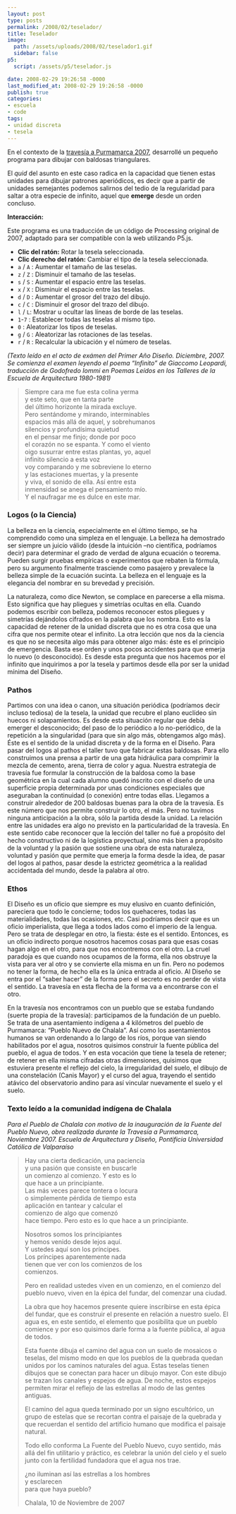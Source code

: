 ```yaml
---
layout: post
type: posts
permalink: /2008/02/teselador/
title: Teselador
image:
  path: /assets/uploads/2008/02/teselador1.gif
  sidebar: false
p5:
  script: /assets/p5/teselador.js

date: 2008-02-29 19:26:58 -0000
last_modified_at: 2008-02-29 19:26:58 -0000
publish: true
categories:
- escuela
- code
tags:
- unidad discreta
- tesela
---
```


En el contexto de la [travesía a Purmamarca 2007](http://www.flickr.com/photos/herbert-spencer/sets/72157603195788888/ "Fotos de la Travesía en Flickr"), desarrollé un pequeño programa para dibujar con baldosas triangulares.

El _quid_ del asunto en este caso radica en la capacidad que tienen estas unidades para dibujar patrones aperiódicos, es decir que a partir de unidades semejantes podemos salirnos del tedio de la regularidad para saltar a otra especie de infinito, aquel que **emerge** desde un orden concluso.

**Interacción:**

Este programa es una traducción de un código de Processing original de 2007, adaptado para ser compatible con la web utilizando P5.js. 

* **Clic del ratón:** Rotar la tesela seleccionada.
* **Clic derecho del ratón:** Cambiar el tipo de la tesela seleccionada.
* `a` / `A` : Aumentar el tamaño de las teselas.
* `z` / `Z` : Disminuir el tamaño de las teselas.
* `s` / `S` : Aumentar el espacio entre las teselas.
* `x` / `X` : Disminuir el espacio entre las teselas.
* `d` / `D` : Aumentar el grosor del trazo del dibujo.
* `c` / `C` : Disminuir el grosor del trazo del dibujo.
* `l` / `L`: Mostrar u ocultar las líneas de borde de las teselas.
* `1`-`7` : Establecer todas las teselas al mismo tipo.
* `0` : Aleatorizar los tipos de teselas.
* `g` / `G` : Aleatorizar las rotaciones de las teselas.
* `r` / `R` : Recalcular la ubicación y el número de teselas.



_(Texto leído en el acto de exámen del Primer Año Diseño. Diciembre, 2007. Se comienza el examen leyendo el poema “Infinito” de Giaccomo Leopardi, traducción de Godofredo Iommi en Poemas Leídos en los Talleres de la Escuela de Arquitectura 1980-1981)_

> Siempre cara me fue esta colina yerma  
> y este seto, que en tanta parte  
> del último horizonte la mirada excluye.  
> Pero sentándome y mirando, interminables  
> espacios más allá de aquel, y sobrehumanos  
> silencios y profundísima quietud  
> en el pensar me finjo; donde por poco  
> el corazón no se espanta. Y como el viento  
> oigo susurrar entre estas plantas, yo, aquel  
> infinito silencio a esta voz  
> voy comparando y me sobreviene lo eterno  
> y las estaciones muertas, y la presente  
> y viva, el sonido de ella. Así entre esta  
> inmensidad se anega el pensamiento mío.  
> Y el naufragar me es dulce en este mar.

### Logos (o la Ciencia)

La belleza en la ciencia, especialmente en el último tiempo, se ha comprendido como una simpleza en el lenguaje. La belleza ha demostrado ser siempre un juicio válido (desde la intuición –no científica, podríamos decir) para determinar el grado de verdad de alguna ecuación o teorema. Pueden surgir pruebas empíricas o experimentos que rebaten la fórmula, pero su argumento finalmente trasciende como pasajero y prevalece la belleza simple de la ecuación sucinta. La belleza en el lenguaje es la elegancia del nombrar en su brevedad y precisión.

La naturaleza, como dice Newton, se complace en parecerse a ella misma. Esto significa que hay pliegues y simetrías ocultas en ella. Cuando podemos escribir con belleza, podemos reconocer estos pliegues y simetrías dejándolos cifrados en la palabra que los nombra. Esto es la capacidad de retener de la unidad discreta que no es otra cosa que una cifra que nos permite otear el infinito. La otra lección que nos da la ciencia es que no se necesita algo más para obtener algo más: éste es el principio de emergencia. Basta ese orden y unos pocos accidentes para que emerja lo nuevo (o desconocido). Es desde esta pregunta que nos hacemos por el infinito que inquirimos a por la tesela y partimos desde ella por ser la unidad mínima del Diseño.

### Pathos

Partimos con una idea o canon, una situación periódica (podríamos decir incluso tediosa) de la tesela, la unidad que recubre el plano euclídeo sin huecos ni solapamientos. Es desde esta situación regular que debía emerger el desconocido; del paso de lo periódico a lo no-periódico, de la repetición a la singularidad (para que sin algo más, obtengamos algo más). Éste es el sentido de la unidad discreta y de la forma en el Diseño. Para pasar del logos al pathos el taller tuvo que fabricar estas baldosas. Para ello construimos una prensa a partir de una gata hidráulica para comprimir la mezcla de cemento, arena, tierra de color y agua. Nuestra estrategia de travesía fue formular la construcción de la baldosa como la base geométrica en la cual cada alumno quedó inscrito con el diseño de una superficie propia determinada por unas condiciones especiales que aseguraban la continuidad (o conexión) entre todas ellas. Llegamos a construir alrededor de 200 baldosas buenas para la obra de la travesía. Es este número que nos permite construir lo otro, el más. Pero no tuvimos ninguna anticipación a la obra, sólo la partida desde la unidad. La relación entre las unidades era algo no previsto en la particularidad de la travesía. En este sentido cabe reconocer que la lección del taller no fué a propósito del hecho constructivo ni de la logística proyectual, sino más bien a propósito de la voluntad y la pasión que sostiene una obra de esta naturaleza, voluntad y pasión que permite que emerja la forma desde la idea, de pasar del logos al pathos, pasar desde la estrictez geométrica a la realidad accidentada del mundo, desde la palabra al otro.

### Ethos

El Diseño es un oficio que siempre es muy elusivo en cuanto definición, pareciera que todo le concierne; todos los quehaceres, todas las materialidades, todas las ocasiones, etc. Casi podríamos decir que es un oficio imperialista, que llega a todos lados como el imperio de la lengua. Pero se trata de desplegar en otro, la fiesta: éste es el sentido. Entonces, es un oficio indirecto porque nosotros hacemos cosas para que esas cosas hagan algo en el otro, para que nos encontremos con el otro. La cruel paradoja es que cuando nos ocupamos de la forma, ella nos obstruye la vista para ver al otro y se convierte ella misma en un fin. Pero no podemos no tener la forma, de hecho ella es la única entrada al oficio. Al Diseño se entra por el “saber hacer” de la forma pero el secreto es no perder de vista el sentido. La travesía en esta flecha de la forma va a encontrarse con el otro.

En la travesía nos encontramos con un pueblo que se estaba fundando (suerte propia de la travesía): participamos de la fundación de un pueblo. Se trata de una asentamiento indígena a 4 kilómetros del pueblo de Purmamarca: “Pueblo Nuevo de Chalala”. Así como los asentamientos humanos se van ordenando a lo largo de los ríos, porque van siendo habilitados por el agua, nosotros quisimos construir la fuente pública del pueblo, el agua de todos. Y en esta vocación que tiene la tesela de retener; de retener en ella misma cifradas otras dimensiones, quisimos que estuviera presente el reflejo del cielo, la irregularidad del suelo, el dibujo de una constelación (Canis Mayor) y el curso del agua, trayendo el sentido atávico del observatorio andino para así vincular nuevamente el suelo y el suelo.

### Texto leído a la comunidad indígena de Chalala

_Para el Pueblo de Chalala con motivo de la inauguración de la Fuente del Pueblo Nuevo, obra realizada durante la Travesía a Purmamarca, Noviembre 2007. Escuela de Arquitectura y Diseño, Pontificia Universidad Católica de Valparaíso_

> Hay una cierta dedicación, una paciencia  
> y una pasión que consiste en buscarle  
> un comienzo al comienzo. Y esto es lo  
> que hace a un principiante.  
> Las más veces parece tontera o locura  
> o simplemente pérdida de tiempo esta  
> aplicación en tantear y calcular el  
> comienzo de algo que comenzó  
> hace tiempo. Pero esto es lo que hace a un principiante.
>
> Nosotros somos los principiantes  
> y hemos venido desde lejos aquí.  
> Y ustedes aquí son los príncipes.  
> Los príncipes aparentemente nada  
> tienen que ver con los comienzos de los  
> comienzos.
>
> Pero en realidad ustedes viven en un comienzo, en el comienzo del pueblo nuevo, viven en la épica del fundar, del comenzar una ciudad.
>
> La obra que hoy hacemos presente quiere inscribirse en esta épica del fundar, que es construir el presente en relación a nuestro suelo. El agua es, en este sentido, el elemento que posibilita que un pueblo comience y por eso quisimos darle forma a la fuente pública, al agua de todos.
>
> Esta fuente dibuja el camino del agua con un suelo de mosaicos o teselas, del mismo modo en que los pueblos de la quebrada quedan unidos por los caminos naturales del agua. Estas teselas tienen dibujos que se conectan para hacer un dibujo mayor. Con este dibujo se trazan los canales y espejos de agua. De noche, estos espejos permiten mirar el reflejo de las estrellas al modo de las gentes antiguas.
>
> El camino del agua queda terminado por un signo escultórico, un grupo de estelas que se recortan contra el paisaje de la quebrada y que recuerdan el sentido del artificio humano que modifica el paisaje natural.
>
> Todo ello conforma La Fuente del Pueblo Nuevo, cuyo sentido, más allá del fin utilitario y práctico, es celebrar la unión del cielo y el suelo junto con la fertilidad fundadora que el agua nos trae.
>
> ¿no iluminan así las estrellas a los hombres  
> y esclarecen  
> para que haya pueblo?
>
> Chalala, 10 de Noviembre de 2007
